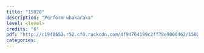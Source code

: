 ```yaml
---
title: "15020"
description: "Perform whakaraka"
level: <level>
credits: "6"
pdf: "http://c1940652.r52.cf0.rackcdn.com/4f94764199c2ff78e9000462/15020.pdf"
categories:
---
```


